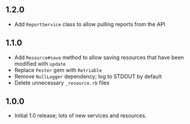 ## 1.2.0
- Add `ReportService` class to allow pulling reports from the API

## 1.1.0
- Add `Resource#save` method to allow saving resources that have been modified with `update`
- Replace `Pester` gem with `Retriable`
- Remove `NullLogger` dependency; log to STDOUT by default
- Delete unnecessary `_resource.rb` files

## 1.0.0

- Initial 1.0 release; lots of new services and resources.
